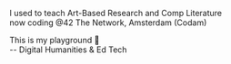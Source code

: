 I used to teach Art-Based Research and Comp Literature\
now coding @42 The Network, Amsterdam (Codam)

This is my playground 🍄\
-- Digital Humanities & Ed Tech 
